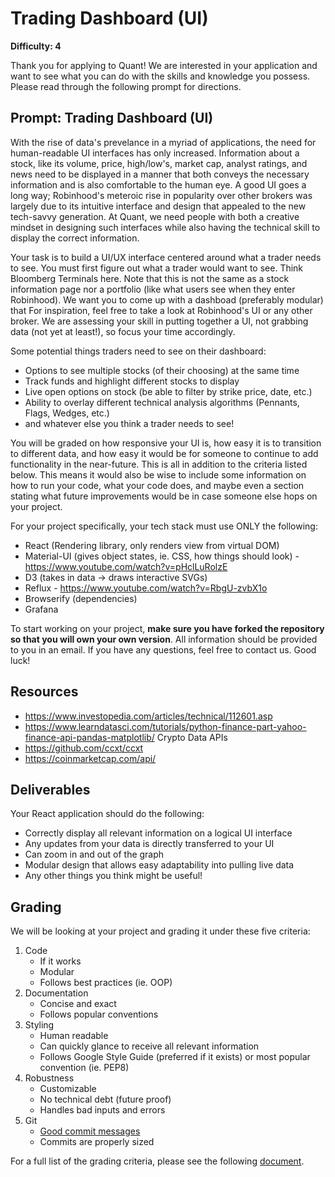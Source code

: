 # Trading Dashboard (UI)

**Difficulty: 4**

Thank you for applying to Quant! We are interested in your application and want to see what you can do with the skills and knowledge you possess. Please read through the following prompt for directions.

## **Prompt: Trading Dashboard (UI)**
With the rise of data's prevelance in a myriad of applications, the need for human-readable UI interfaces has only increased. Information about a stock, like its volume, price, high/low's, market cap, analyst ratings, and news need to be displayed in a manner that both conveys the necessary information and is also comfortable to the human eye. A good UI goes a long way; Robinhood's meteroic rise in popularity over other brokers was largely due to its intuitive interface and design that appealed to the new tech-savvy generation. At Quant, we need people with both a creative mindset in designing such interfaces while also having the technical skill to display the correct information.

Your task is to build a UI/UX interface centered around what a trader needs to see. You must first figure out what a trader would want to see. Think Bloomberg Terminals here. Note that this is not the same as a stock information page nor a portfolio (like what users see when they enter Robinhood). We want you to come up with a dashboad (preferably modular) that For inspiration, feel free to take a look at Robinhood's UI or any other broker. We are assessing your skill in putting together a UI, not grabbing data (not yet at least!), so focus your time accordingly.

Some potential things traders need to see on their dashboard:
- Options to see multiple stocks (of their choosing) at the same time
- Track funds and highlight different stocks to display
- Live open options on stock (be able to filter by strike price, date, etc.)
- Ability to overlay different technical analysis algorithms (Pennants, Flags, Wedges, etc.)
- and whatever else you think a trader needs to see!

You will be graded on how responsive your UI is, how easy it is to transition to different data, and how easy it would be for someone to continue to add functionality in the near-future. This is all in addition to the criteria listed below. This means it would also be wise to include some information on how to run your code, what your code does, and maybe even a section stating what future improvements would be in case someone else hops on your project.

For your project specifically, your tech stack must use ONLY the following:
- React (Rendering library, only renders view from virtual DOM)
- Material-UI (gives object states, ie. CSS, how things should look) - https://www.youtube.com/watch?v=pHclLuRolzE
- D3 (takes in data -> draws interactive SVGs)
- Reflux - https://www.youtube.com/watch?v=RbgU-zvbX1o
- Browserify (dependencies)
- Grafana

To start working on your project, **make sure you have forked the repository so that you will own your own version**. All information should be provided to you in an email. If you have any questions, feel free to contact us. Good luck!

## **Resources**
- https://www.investopedia.com/articles/technical/112601.asp
- https://www.learndatasci.com/tutorials/python-finance-part-yahoo-finance-api-pandas-matplotlib/
Crypto Data APIs
- https://github.com/ccxt/ccxt
- https://coinmarketcap.com/api/

## **Deliverables**
Your React application should do the following:
- Correctly display all relevant information on a logical UI interface
- Any updates from your data is directly transferred to your UI
- Can zoom in and out of the graph
- Modular design that allows easy adaptability into pulling live data
- Any other things you think might be useful!

## **Grading**
We will be looking at your project and grading it under these five criteria:
1. Code
   - If it works
   - Modular
   - Follows best practices (ie. OOP)
2. Documentation
   - Concise and exact
   - Follows popular conventions
3. Styling
   - Human readable
   - Can quickly glance to receive all relevant information
   - Follows Google Style Guide (preferred if it exists) or most popular convention (ie. PEP8)
4. Robustness
   - Customizable
   - No technical debt (future proof)
   - Handles bad inputs and errors
5. Git
   - [Good commit messages](https://cbea.ms/git-commit/#seven-rules)
   - Commits are properly sized

For a full list of the grading criteria, please see the following [document](https://docs.google.com/spreadsheets/d/16CqSJSlch7w9q4_ZTiydKGk0T01rgvIEcHHwqsI_KSo/edit?usp=sharing). 